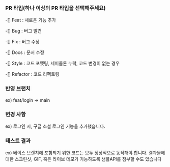 ### PR 타입(하나 이상의 PR 타입을 선택해주세요)
-[] Feat : 새로운 기능 추가

-[] Bug : 버그 발견

-[] Fix : 버그 수정

-[] Docs : 문서 수정

-[] Style : 코드 포맷팅, 세미콜론 누락, 코드 변경이 없는 경우

-[] Refactor : 코드 리펙토링

### 반영 브랜치
ex) feat/login -> main

### 변경 사항
ex) 로그인 시, 구글 소셜 로그인 기능을 추가했습니다.

### 테스트 결과
ex) 베이스 브랜치에 포함되기 위한 코드는 모두 정상적으로 동작해야 합니다. 결과물에 대한 스크린샷, GIF, 혹은 라이브 데모가 가능하도록 샘플API를 첨부할 수도 있습니다